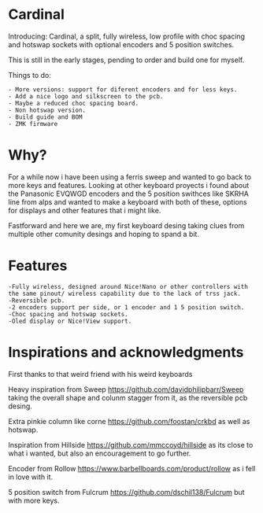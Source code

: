 # Cardinal
 Introducing: Cardinal, a split, fully wireless, low profile with choc spacing and hotswap sockets with optional encoders and 5 position switches.

 This is still in the early stages, pending to order and build one for myself.
 
 Things to do:
 
    - More versions: support for diferent encoders and for less keys.
    - Add a nice logo and silkscreen to the pcb.
    - Maybe a reduced choc spacing board.
    - Non hotswap version.
    - Build guide and BOM
    - ZMK firmware

# Why?

For a while now i have been using a ferris sweep and wanted to go back to more keys and features. 
Looking at other keyboard proyects i found about the Panasonic EVQWGD encoders and the 5 position swithces like SKRHA line from alps and wanted to make a keyboard with both of these, options for displays and other features that i might like.

Fastforward and here we are, my first keyboard desing taking clues from multiple other comunity desings and hoping to spand a bit.

# Features

    -Fully wireless, designed around Nice!Nano or other controllers with the same pinout/ wireless capability due to the lack of trss jack.
    -Reversible pcb.
    -2 encoders support per side, or 1 encoder and 1 5 position switch.
    -Choc spacing and hotswap sockets.
    -Oled display or Nice!View support.

# Inspirations and acknowledgments

First thanks to that weird friend with his weird keyboards

Heavy inspiration from Sweep https://github.com/davidphilipbarr/Sweep taking the overall shape and colunm stagger from it, as the reversible pcb desing.

Extra pinkie column like corne https://github.com/foostan/crkbd as well as hotswap.

Inspiration from Hillside https://github.com/mmccoyd/hillside as its close to what i wanted, but also an encouragement to go further.

Encoder from Rollow  https://www.barbellboards.com/product/rollow as i fell in love with it.

5 position switch from Fulcrum https://github.com/dschil138/Fulcrum but with more keys.
